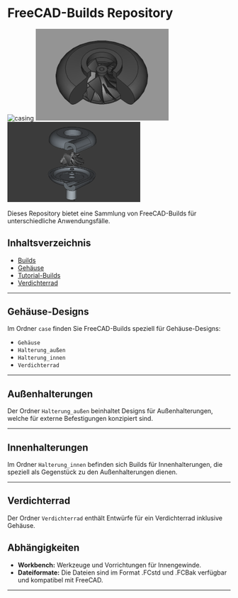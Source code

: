 # FreeCAD-Builds Repository

<p float="left">
  <img src="case/Gehäuse/case.png" alt="casing" width="279.2"/>
  <img src="Verdichterrad/Zentrifugalkompressor.png" alt="Turbocharger" width="300"/> 
  <img src="Verdichterrad/Turbine/total_assembly.png" alt="total_assembly" width="300"/> 
</p>

Dieses Repository bietet eine Sammlung von FreeCAD-Builds für unterschiedliche Anwendungsfälle.

## Inhaltsverzeichnis

- [Builds](builds)
- [Gehäuse](case)
- [Tutorial-Builds](tutorial_builds)
- [Verdichterrad](Verdichterrad)

---

## Gehäuse-Designs

Im Ordner `case` finden Sie FreeCAD-Builds speziell für Gehäuse-Designs:
- `Gehäuse`
- `Halterung_außen`
- `Halterung_innen`
- `Verdichterrad`

---

## Außenhalterungen

Der Ordner `Halterung_außen` beinhaltet Designs für Außenhalterungen, welche für externe Befestigungen konzipiert sind.

---

## Innenhalterungen

Im Ordner `Halterung_innen` befinden sich Builds für Innenhalterungen, die speziell als Gegenstück zu den Außenhalterungen dienen.

---

## Verdichterrad

Der Ordner `Verdichterrad` enthält Entwürfe für ein Verdichterrad inklusive Gehäuse.

## Abhängigkeiten

- **Workbench:** Werkzeuge und Vorrichtungen für Innengewinde.
- **Dateiformate:** Die Dateien sind im Format .FCstd und .FCBak verfügbar und kompatibel mit FreeCAD.

---
